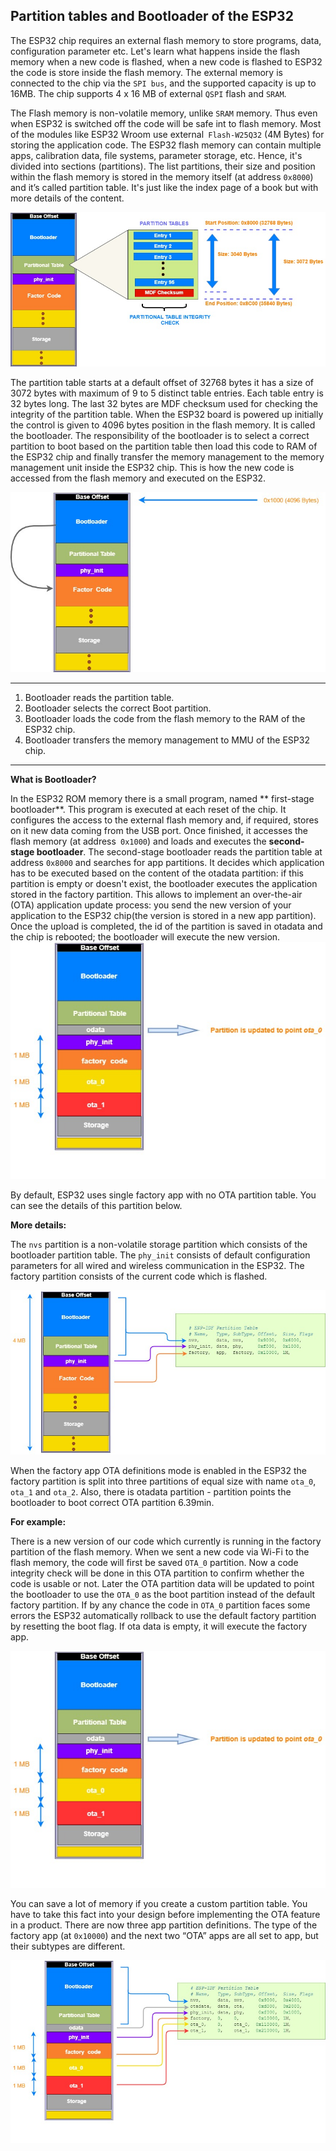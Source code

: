 ##  Partition tables and Bootloader of the ESP32 

The ESP32 chip requires an external flash memory to store programs, data, configuration parameter etc. Let's learn what happens inside the flash memory when a new code is flashed, when a new code is flashed to ESP32 the code is store inside the flash memory. The external memory is connected to the chip via the `SPI bus`, and the supported capacity is up to 16MB. The chip supports 4 x 16 MB of external `QSPI` flash and `SRAM`.

The Flash memory is non-volatile memory, unlike `SRAM` memory. Thus even when ESP32 is switched off the code will be safe int to flash memory.
Most of the modules like ESP32 Wroom use external` Flash-W25Q32` (4M Bytes) for storing the application code. The ESP32 flash memory can contain multiple apps, calibration data, file systems, parameter storage, etc. Hence, it's divided into sections (partitions). The list partitions, their size and position within the flash memory is stored in the memory itself (at address `0x8000`) and it’s called partition table. It's just like the index page of a book but with more details of the content.

[![](https://github.com/iqnev/Partition_tables_and_Bootloader_of_the_ESP32/blob/master/source/4_05.jpg)](https://github.com/iqnev/Partition_tables_and_Bootloader_of_the_ESP32/blob/master/source/4_05.jpg)

The partition table starts at a default offset of 32768 bytes it has a size of 3072 bytes with maximum of 9 to 5 distinct table entries. Each table entry is
32 bytes long. The last 32 bytes are MDF checksum used for checking the integrity of the partition table.
When the ESP32 board is powered up initially the control is given to 4096 bytes position in the flash memory. It is called the bootloader. The responsibility of the bootloader is to select a correct partition to boot based on the partition table then load this code to RAM of the ESP32 chip and finally transfer the memory management to the memory management unit inside the ESP32 chip. This is how the new code is accessed from the flash memory and executed on the ESP32.

[![](https://github.com/iqnev/Partition_tables_and_Bootloader_of_the_ESP32/blob/master/source/5_12.jpg)](https://github.com/iqnev/Partition_tables_and_Bootloader_of_the_ESP32/blob/master/source/5_12.jpg)

------------

1.  Bootloader reads the partition table.
2.  Bootloader selects the correct Boot partition.
3. Bootloader loads the code from the flash memory to the RAM of the ESP32 chip.
4. Bootloader transfers the memory management to MMU of the ESP32 chip.

------------

**What is Bootloader?**

In the ESP32 ROM memory there is a small program, named ** first-stage bootloader**. This program is executed at each reset of the chip. It configures the access to the external flash memory and, if required, stores on it new data coming from the USB port. Once finished, it accesses the flash memory (at address` 0x1000`) and loads and executes the **second-stage bootloader**. The second-stage bootloader reads the partition table at address `0x8000` and searches for app partitions. It decides which application has to be executed based on the content of the otadata partition: if this partition is empty or doesn't exist, the bootloader executes the application stored in the factory partition. This allows to implement an over-the-air (OTA) application update process: you send the new version of your application to the ESP32 chip(the version is stored in a new app partition).
Once the upload is completed, the id of the partition is saved in otadata and the chip is rebooted; the bootloader will execute the new version.
[![](https://github.com/iqnev/Partition_tables_and_Bootloader_of_the_ESP32/blob/master/source/7_04.jpg)](https://github.com/iqnev/Partition_tables_and_Bootloader_of_the_ESP32/blob/master/source/7_04.jpg)

By default, ESP32 uses single factory app with no OTA partition table. You can see the details of this partition below.

**More details:**

The `nvs` partition is a non-volatile storage partition which consists of the bootloader partition table. The `phy_init` consists of default configuration parameters for all wired and wireless communication in the ESP32.
The factory partition consists of the current code which is flashed.

[![](https://github.com/iqnev/Partition_tables_and_Bootloader_of_the_ESP32/blob/master/source/5_57.jpg)](https://github.com/iqnev/Partition_tables_and_Bootloader_of_the_ESP32/blob/master/source/5_57.jpg)


When the factory app OTA definitions mode is enabled in the ESP32 the factory partition is split into three partitions of equal size with name `ota_0`, `ota_1` and `ota_2`.
Also, there is otadata partition - partition points the bootloader to boot correct OTA partition 6.39min.

**For example:**

There is a new version of our code which currently is running in the factory partition of the flash memory. When we sent a new code via Wi-Fi to
the flash memory, the code will first be saved `OTA_0` partition. Now a code integrity check will be done in this OTA partition to confirm whether the code is usable or not. Later the OTA partition data will be updated to point the bootloader to use the `OTA_0` as the boot partition instead of the default factory partition. If by any chance the code in `OTA_0` partition faces some errors the ESP32 automatically rollback to use the default factory partition by resetting the boot flag. If ota data is empty, it will execute the factory app.

[![](https://github.com/iqnev/Partition_tables_and_Bootloader_of_the_ESP32/blob/master/source/7_04.jpg)](https://github.com/iqnev/Partition_tables_and_Bootloader_of_the_ESP32/blob/master/source/7_04.jpg)

You can save a lot of memory if you create a custom partition table. You have to take this fact into your design before implementing the OTA feature in a product. There are now three app partition definitions. The type of the factory app (at `0x10000`) and the next two “OTA” apps are all set to app, but their subtypes are different.

[![](https://github.com/iqnev/Partition_tables_and_Bootloader_of_the_ESP32/blob/master/source/8_22.jpg)](https://github.com/iqnev/Partition_tables_and_Bootloader_of_the_ESP32/blob/master/source/8_22.jpg)
